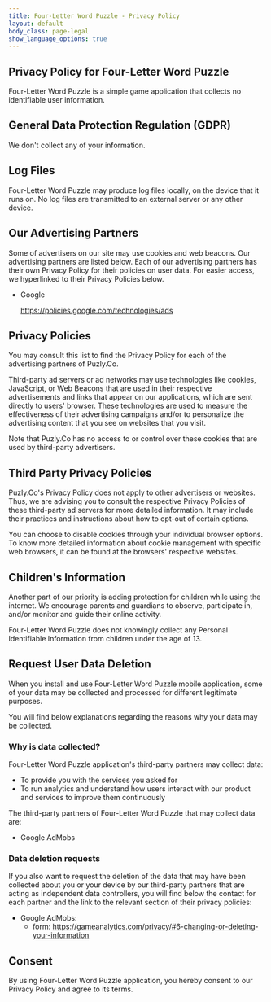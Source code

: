 ```yaml
---
title: Four-Letter Word Puzzle - Privacy Policy
layout: default
body_class: page-legal
show_language_options: true
---
```



<section class="section section-legal">

<h1>Privacy Policy for Four-Letter Word Puzzle</h1>

<p>Four-Letter Word Puzzle is a simple game application that collects no identifiable user information.</p>


<h2>General Data Protection Regulation (GDPR)</h2>
<p>We don't collect any of your information.</p>


<h2>Log Files</h2>

<p>Four-Letter Word Puzzle may produce log files locally, on the device that it runs on.  No log files are transmitted to an external server or any other device.</p>


<h2>Our Advertising Partners</h2>

<p>Some of advertisers on our site may use cookies and web beacons. Our advertising partners are listed below. Each of our advertising partners
    has their own Privacy Policy for their policies on user data. For easier access, we hyperlinked to their Privacy Policies below.</p>

<ul>
    <li>
        <p>Google</p>
        <p><a href="https://policies.google.com/technologies/ads">https://policies.google.com/technologies/ads</a></p>
    </li>
</ul>


<h2>Privacy Policies</h2>

<P>You may consult this list to find the Privacy Policy for each of the advertising partners of Puzly.Co.</p>

<p>Third-party ad servers or ad networks may use technologies like cookies, JavaScript, or Web Beacons that are used in their respective advertisements
    and links that appear on our applications, which are sent directly to users' browser. These technologies are used to measure the effectiveness of
    their advertising campaigns and/or to personalize the advertising content that you see on websites that you visit.</p>

<p>Note that Puzly.Co has no access to or control over these cookies that are used by third-party advertisers.</p>


<h2>Third Party Privacy Policies</h2>

<p>Puzly.Co's Privacy Policy does not apply to other advertisers or websites. Thus, we are advising you to consult the respective Privacy Policies of
    these third-party ad servers for more detailed information. It may include their practices and instructions about how to opt-out of certain options.</p>

<p>You can choose to disable cookies through your individual browser options. To know more detailed information about cookie management with specific
    web browsers, it can be found at the browsers' respective websites.</p>


<h2>Children's Information</h2>

<p>Another part of our priority is adding protection for children while using the internet. We encourage parents and guardians to observe, participate in,
    and/or monitor and guide their online activity.</p>

<p>Four-Letter Word Puzzle does not knowingly collect any Personal Identifiable Information from children under the age of 13.</p>


<h2>Request User Data Deletion</h2>

<p>When you install and use Four-Letter Word Puzzle mobile application, some of your data may be collected and processed for different legitimate purposes.</p>

<p>You will find below explanations regarding the reasons why your data may be collected.</p>

<h3>Why is data collected?</h3>

<p>Four-Letter Word Puzzle application's third-party partners may collect data:</p>

<ul>
    <li>To provide you with the services you asked for</li>
    <li>To run analytics and understand how users interact with our product and services to improve them continuously</li>
</ul>

<p>The third-party partners of Four-Letter Word Puzzle that may collect data are:</p>

<ul>
    <li>Google AdMobs</li>
</ul>

<h3>Data deletion requests</h3>

<p>If you also want to request the deletion of the data that may have been collected about you or your device by our third-party partners that are acting as
    independent data controllers, you will find below the contact for each partner and the link to the relevant section of their privacy policies:</p>

<ul>
    <li>Google AdMobs:
        <ul>
            <li>form: <a href="https://myaccount.google.com/delete-services-or-account">https://gameanalytics.com/privacy/#6-changing-or-deleting-your-information</a></li>
        </ul>
    </li>
</ul>


<h2>Consent</h2>

<p>By using Four-Letter Word Puzzle application, you hereby consent to our Privacy Policy and agree to its terms.</p>

